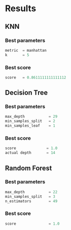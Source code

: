 # Results

## KNN

### Best parameters
    
```python
metric  = manhattan
k       = 5
```

### Best score

```python
score   = 0.8611111111111112
```

## Decision Tree

### Best parameters

```python
max_depth           = 29
min_samples_split   = 2
min_samples_leaf    = 1
```

### Best score

```python
score              = 1.0
actual depth       = 14
```

## Random Forest

### Best parameters

```python
max_depth           = 22
min_samples_split   = 3
n_estimators        = 49 
```

### Best score

```python
score               = 1.0
```